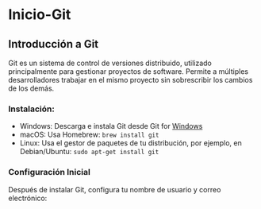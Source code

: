 # Inicio-Git
## Introducción a Git
Git es un sistema de control de versiones distribuido, utilizado principalmente para gestionar proyectos de software. Permite a múltiples desarrolladores trabajar en el mismo proyecto sin sobrescribir los cambios de los demás.
### **Instalación:**
 - Windows: Descarga e instala Git desde Git for [Windows](https://gitforwindows.org/)
 - macOS: Usa Homebrew: ``brew install git``
 - Linux: Usa el gestor de paquetes de tu distribución, por ejemplo, en Debian/Ubuntu: ``sudo apt-get install git``
### **Configuración Inicial**
Después de instalar Git, configura tu nombre de usuario y correo electrónico:


